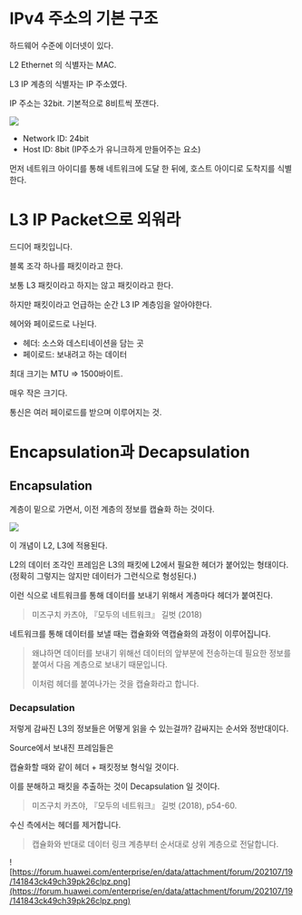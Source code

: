 # IPv4 주소의 기본 구조

하드웨어 수준에 이더넷이 있다.

L2 Ethernet 의 식별자는 MAC.

L3 IP 계층의 식별자는 IP 주소였다.

IP 주소는 32bit. 기본적으로 8비트씩 쪼갠다.

![](https://bluecatnetworks.com/wp-content/uploads/2020/05/ipv4-1.png)

- Network ID: 24bit
- Host ID: 8bit (IP주소가 유니크하게 만들어주는 요소)

먼저 네트워크 아이디를 통해 네트워크에 도달 한 뒤에, 호스트 아이디로 도착지를 식별한다.

# L3 IP Packet으로 외워라

드디어 패킷입니다.

블록 조각 하나를 패킷이라고 한다.

보통 L3 패킷이라고 하지는 않고 패킷이라고 한다.

하지만 패킷이라고 언급하는 순간 L3 IP 계층임을 알아야한다.

헤어와 페이로드로 나뉜다.

- 헤더: 소스와 데스티네이션을 담는 곳
- 페이로드: 보내려고 하는 데이터

최대 크기는 MTU ⇒ 1500바이트.

매우 작은 크기다.

통신은 여러 페이로드를 받으며 이루어지는 것.

# Encapsulation과 Decapsulation

## Encapsulation

계층이 밑으로 가면서, 이전 계층의 정보를 캡슐화 하는 것이다.

![](https://www.omnisecu.com/images/tcpip/encapsulation-decapsulation-boxes.jpg?ezimgfmt=ng:webp/ngcb3)

이 개념이 L2, L3에 적용된다.

L2의 데이터 조각인 프레임은 L3의 패킷에 L2에서 필요한 헤더가 붙어있는 형태이다. (정확히 그렇지는 않지만 데이터가 그런식으로 형성된다.)

이런 식으로 네트워크를 통해 데이터를 보내기 위해서 계층마다 헤더가 붙여진다.

> 미즈구치 카츠야, 『모두의 네트워크』 길벗 (2018)

네트워크를 통해 데이터를 보낼 때는 캡슐화와 역캡슐화의 과정이 이루어집니다.
>
>
> 왜냐하면 데이터를 보내기 위해선 데이터의 앞부분에 전송하는데 필요한 정보를 붙여서 다음 계층으로 보내기 때문입니다.
>
> 이처럼 헤더를 붙여나가는 것을 캡슐화라고 합니다.
>

### Decapsulation

저렇게 감싸진 L3의 정보들은 어떻게 읽을 수 있는걸까? 감싸지는 순서와 정반대이다.

Source에서 보내진 프레임들은

캡슐화할 때와 같이 헤더 + 패킷정보 형식일 것이다.

이를 분해하고 패킷을 추출하는 것이 Decapsulation 일 것이다.

> 미즈구치 카츠야, 『모두의 네트워크』 길벗 (2018), p54-60.

수신 측에서는 헤더를 제거합니다.
>
>
> 캡슐화와 반대로 데이터 링크 계층부터 순서대로 상위 계층으로 전달합니다.
>

![https://forum.huawei.com/enterprise/en/data/attachment/forum/202107/19/141843ck49ch39pk26clpz.png](https://forum.huawei.com/enterprise/en/data/attachment/forum/202107/19/141843ck49ch39pk26clpz.png)